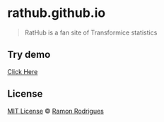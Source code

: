 # rathub.github.io 
> RatHub is a fan site of Transformice statistics
## Try demo
[Click Here](https://rathub.github.io)
## License
[MIT License](https://github.com/rathub/rathub.github.io/blob/master/LICENSE.md) &copy; [Ramon Rodrigues](http://medcci.net)
